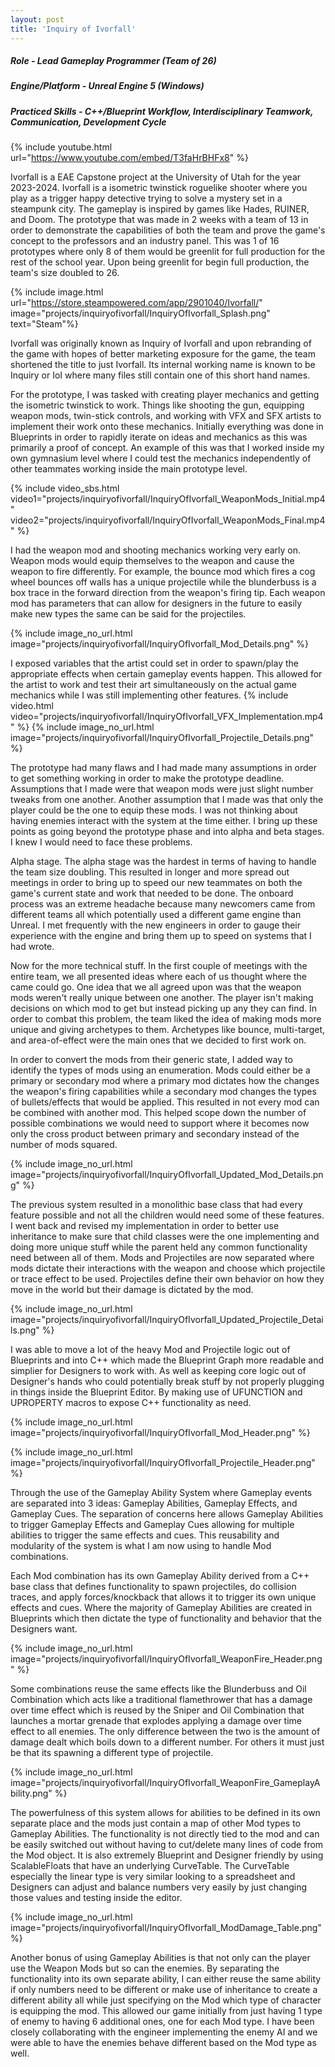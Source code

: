 ```yaml
---
layout: post
title: 'Inquiry of Ivorfall'
---
```


##### Role - Lead Gameplay Programmer (Team of 26)
##### Engine/Platform - Unreal Engine 5 (Windows)
##### Practiced Skills - C++/Blueprint Workflow, Interdisciplinary Teamwork, Communication, Development Cycle

{% include youtube.html url="https://www.youtube.com/embed/T3faHrBHFx8" %}

Ivorfall is a EAE Capstone project at the University of Utah for the year 2023-2024. Ivorfall is a isometric twinstick roguelike shooter where you play as a trigger happy detective trying to solve a mystery set in a steampunk city. The gameplay is inspired by games like Hades, RUINER, and Doom. The prototype that was made in 2 weeks with a team of 13 in order to demonstrate the capabilities of both the team and prove the game's concept to the professors and an industry panel. This was 1 of 16 prototypes where only 8 of them would be greenlit for full production for the rest of the school year. Upon being greenlit for begin full production, the team's size doubled to 26.

{% include image.html url="https://store.steampowered.com/app/2901040/Ivorfall/" image="projects/inquiryofivorfall/InquiryOfIvorfall_Splash.png" text="Steam"%}

Ivorfall was originally known as Inquiry of Ivorfall and upon rebranding of the game with hopes of better marketing exposure for the game, the team shortened the title to just Ivorfall. Its internal working name is known to be Inquiry or IoI where many files still contain one of this short hand names.

For the prototype, I was tasked with creating player mechanics and getting the isometric twinstick to work. Things like shooting the gun, equipping weapon mods, twin-stick controls, and working with VFX and SFX artists to implement their work onto these mechanics. Initially everything was done in Blueprints in order to rapidly iterate on ideas and mechanics as this was primarily a proof of concept. An example of this was that I worked inside my own gymnasium level where I could test the mechanics independently of other teammates working inside the main prototype level.

{% include video_sbs.html video1="projects/inquiryofivorfall/InquiryOfIvorfall_WeaponMods_Initial.mp4" video2="projects/inquiryofivorfall/InquiryOfIvorfall_WeaponMods_Final.mp4" %}

I had the weapon mod and shooting mechanics working very early on. Weapon mods would equip themselves to the weapon and cause the weapon to fire differently. For example, the bounce mod which fires a cog wheel bounces off walls has a unique projectile while the blunderbuss is a box trace in the forward direction from the weapon's firing tip. Each weapon mod has parameters that can allow for designers in the future to easily make new types the same can be said for the projectiles.

{% include image_no_url.html image="projects/inquiryofivorfall/InquiryOfIvorfall_Mod_Details.png" %}

I exposed variables that the artist could set in order to spawn/play the appropriate effects when certain gameplay events happen. This allowed for the artist to work and test their art simultaneously  on the actual game mechanics while I was still implementing other features.
{% include video.html video="projects/inquiryofivorfall/InquiryOfIvorfall_VFX_Implementation.mp4" %}
{% include image_no_url.html image="projects/inquiryofivorfall/InquiryOfIvorfall_Projectile_Details.png" %}

The prototype had many flaws and I had made many assumptions in order to get something working in order to make the prototype deadline. Assumptions that I made were that weapon mods were just slight number tweaks from one another. Another assumption that I made was that only the player could be the one to equip these mods. I was not thinking about having enemies interact with the system at the time either. I bring up these points as going beyond the prototype phase and into alpha and beta stages. I knew I would need to face these problems.

Alpha stage.
The alpha stage was the hardest in terms of having to handle the team size doubling. This resulted in longer and more spread out meetings in order to bring up to speed our new teammates on both the game's current state and work that needed to be done. The onboard process was an extreme headache because many newcomers came from different teams all which potentially used a different game engine than Unreal. I met frequently with the new engineers in order to gauge their experience with the engine and bring them up to speed on systems that I had wrote.

Now for the more technical stuff. In the first couple of meetings with the entire team, we all presented ideas where each of us thought where the came could go. One idea that we all agreed upon was that the weapon mods weren't really unique between one another. The player isn't making decisions on which mod to get but instead picking up any they can find. In order to combat this problem, the team liked the idea of making mods more unique and giving archetypes to them. Archetypes like bounce, multi-target, and area-of-effect were the main ones that we decided to first work on.

In order to convert the mods from their generic state, I added way to identify the types of mods using an enumeration. Mods could either be a primary or secondary mod where a primary mod dictates how the changes the weapon's firing capabilities while a secondary mod changes the types of bullets/effects that would be applied. This resulted in not every mod can be combined with another mod. This helped scope down the number of possible combinations we would need to support where it becomes now only the cross product between primary and secondary instead of the number of mods squared.

{% include image_no_url.html image="projects/inquiryofivorfall/InquiryOfIvorfall_Updated_Mod_Details.png" %}

The previous system resulted in a monolithic base class that had every feature possible and not all the children would need some of these features. I went back and revised my implementation in order to better use inheritance to make sure that child classes were the one implementing and doing more unique stuff while the parent held any common functionality need between all of them. Mods and Projectiles are now separated where mods dictate their interactions with the weapon and choose which projectile or trace effect to be used. Projectiles define their own behavior on how they move in the world but their damage is dictated by the mod.

{% include image_no_url.html image="projects/inquiryofivorfall/InquiryOfIvorfall_Updated_Projectile_Details.png" %}

I was able to move a lot of the heavy Mod and Projectile logic out of Blueprints and into C++ which made the Blueprint Graph more readable and simplier for Designers to work with. As well as keeping core logic out of Designer's hands who could potentially break stuff by not properly plugging in things inside the Blueprint Editor. By making use of UFUNCTION and UPROPERTY macros to expose C++ functionality as need.

{% include image_no_url.html image="projects/inquiryofivorfall/InquiryOfIvorfall_Mod_Header.png" %}

{% include image_no_url.html image="projects/inquiryofivorfall/InquiryOfIvorfall_Projectile_Header.png" %}

Through the use of the Gameplay Ability System where Gameplay events are separated into 3 ideas: Gameplay Abilities, Gameplay Effects, and Gameplay Cues. The separation of concerns here allows Gameplay Abilities to trigger Gameplay Effects and Gameplay Cues allowing for multiple abilities to trigger the same effects and cues. This reusability and modularity of the system is what I am now using to handle Mod combinations.

Each Mod combination has its own Gameplay Ability derived from a C++ base class that defines functionality to spawn projectiles, do collision traces, and apply forces/knockback that allows it to trigger its own unique effects and cues. Where the majority of Gameplay Abilities are created in Blueprints which then dictate the type of functionality and behavior that the Designers want.

{% include image_no_url.html image="projects/inquiryofivorfall/InquiryOfIvorfall_WeaponFire_Header.png" %}

Some combinations reuse the same effects like the Blunderbuss and Oil Combination which acts like a traditional flamethrower that has a damage over time effect which is reused by the Sniper and Oil Combination that launches a mortar grenade that explodes applying a damage over time effect to all enemies. The only difference between the two is the amount of damage dealt which boils down to a different number. For others it must just be that its spawning a different type of projectile.

{% include image_no_url.html image="projects/inquiryofivorfall/InquiryOfIvorfall_WeaponFire_GameplayAbility.png" %}

The powerfulness of this system allows for abilities to be defined in its own separate place and the mods just contain a map of other Mod types to Gameplay Abilities. The functionality is not directly tied to the mod and can be easily switched out without having to cut/delete many lines of code from the Mod object. It is also extremely Blueprint and Designer friendly by using ScalableFloats that have an underlying CurveTable. The CurveTable especially the linear type is very similar looking to a spreadsheet and Designers can adjust and balance numbers very easily by just changing those values and testing inside the editor.

{% include image_no_url.html image="projects/inquiryofivorfall/InquiryOfIvorfall_ModDamage_Table.png" %}

Another bonus of using Gameplay Abilities is that not only can the player use the Weapon Mods but so can the enemies. By separating the functionality into its own separate ability, I can either reuse the same ability if only numbers need to be different or make use of inheritance to create a different ability all while just specifying on the Mod which type of character is equipping the mod. This allowed our game initially from just having 1 type of enemy to having 6 additional ones, one for each Mod type. I have been closely collaborating with the engineer implementing the enemy AI and we were able to have the enemies behave different based on the Mod type as well.